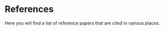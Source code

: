 # References

Here you will find a list of reference papers that are cited in various places.

```{bibliography}
```
